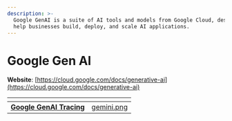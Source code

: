 ```yaml
---
description: >-
  Google GenAI is a suite of AI tools and models from Google Cloud, designed to
  help businesses build, deploy, and scale AI applications.
---
```


# Google Gen AI

**Website**: [https://cloud.google.com/docs/generative-ai](https://cloud.google.com/docs/generative-ai)

<table data-card-size="large" data-view="cards"><thead><tr><th></th><th data-hidden data-card-cover data-type="files"></th></tr></thead><tbody><tr><td><a href="google-genai-tracing.md"><strong>Google GenAI Tracing</strong></a></td><td><a href="../../.gitbook/assets/gemini.png">gemini.png</a></td></tr></tbody></table>
